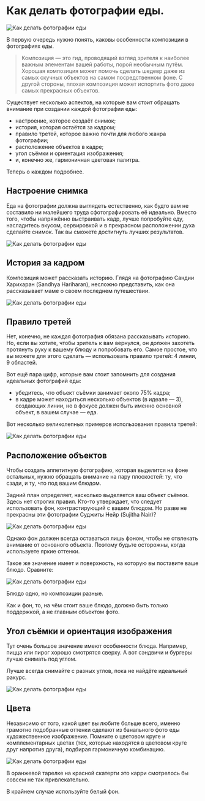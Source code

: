 # Как делать фотографии еды.
![Как делать фотографии еды][id1]

В первую очередь нужно понять, каковы особенности композиции в фотографиях еды.

> Композиция — это гид, проводящий взгляд зрителя к наиболее важным элементам вашей работы, порой необычным путём. Хорошая композиция может помочь сделать шедевр даже из самых скучных объектов на самом посредственном фоне. С другой стороны, плохая композиция может испортить фото даже самых прекрасных объектов.

Существует несколько аспектов, на которые вам стоит обращать внимание при создании каждой фотографии еды:

- настроение, которое создаёт снимок;
- история, которая остаётся за кадром;
- правило третей, которое важно почти для любого жанра фотографии;
- расположение объектов в кадре;
- угол съёмки и ориентация изображения;
- и, конечно же, гармоничная цветовая палитра.

Теперь о каждом подробнее.

## Настроение снимка

Еда на фотографии должна выглядеть естественно, как будто вам не составило ни малейшего труда сфотографировать её идеально. Вместо того, чтобы напряжённо выстраивать кадр, лучше попробуйте еду, насладитесь вкусом, сервировкой и в прекрасном расположении духа сделайте снимок. Так вы сможете достигнуть лучших результатов.

![Как делать фотографии еды][id2]

## История за кадром

Композиция может рассказать историю. Глядя на фотографию Сандии Харихаран (Sandhya Hariharan), несложно представить, как она рассказывает маме о своем последнем путешествии.

![Как делать фотографии еды][id3]

## Правило третей

Нет, конечно, не каждая фотография обязана рассказывать историю. Но, если вы хотите, чтобы зритель к вам вернулся, он должен захотеть протянуть руку к вашему блюду и попробовать его. Самое простое, что вы можете для этого сделать — использовать правило третей: 4 линии, 9 областей.

Вот ещё пара цифр, которые вам стоит запомнить для создания идеальных фотографий еды:

- убедитесь, что объект съёмки занимает около 75% кадра;
- в кадре может находиться несколько объектов (в идеале — 3), создающих линии, но в фокусе должен быть именно основной объект, в вашем случае — еда.

Вот несколько великолепных примеров использования правила третей:

![Как делать фотографии еды][id4]

## Расположение объектов

Чтобы создать аппетитную фотографию, которая выделится на фоне остальных, нужно обращать внимание на пару плоскостей: ту, что сзади, и ту, что под вашим блюдом.

Задний план определяет, насколько выделяется ваш объект съёмки. Здесь нет строгих правил. Кто-то утверждает, что следует использовать фон, контрастирующий с вашим блюдом. Но разве не прекрасны эти фотографии Суджиты Нейр (Sujitha Nair)?

![Как делать фотографии еды][id5]

Однако фон должен всегда оставаться лишь фоном, чтобы не отвлекать внимание от основного объекта. Поэтому будьте осторожны, когда используете яркие оттенки.

Такое же значение имеет и поверхность, на которую вы поставите ваше блюдо. Сравните:

![Как делать фотографии еды][id6]

Блюдо одно, но композиции разные.

Как и фон, то, на чём стоит ваше блюдо, должно быть только поддержкой, а не главным объектом фото.

## Угол съёмки и ориентация изображения

Тут очень большое значение имеют особенности блюда. Например, пицца или пирог хорошо смотрятся сверху. А вот сэндвичи и бургеры лучше снимать под углом.

Лучше всегда снимайте с разных углов, пока не найдёте идеальный ракурс.

![Как делать фотографии еды][id7]

## Цвета

Независимо от того, какой цвет вы любите больше всего, именно грамотно подобранные оттенки сделают из банального фото еды художественное изображение. Помните о цветовом круге и комплементарных цветах (тех, которые находятся в цветовом круге друг напротив друга), подбирая гармоничную комбинацию.

![Как делать фотографии еды][id8]

В оранжевой тарелке на красной скатерти это карри смотрелось бы совсем не так привлекательно.

В крайнем случае используйте белый фон. 

[id1]: /images/Houseworks/Photo/eda1.jpg 'Как делать фотографии еды'
[id2]: /images/Houseworks/Photo/eda2.jpg 'Как делать фотографии еды'
[id3]: /images/Houseworks/Photo/eda3.jpg 'Как делать фотографии еды'
[id4]: /images/Houseworks/Photo/eda4.jpg 'Как делать фотографии еды'
[id5]: /images/Houseworks/Photo/eda5.jpg 'Как делать фотографии еды'
[id6]: /images/Houseworks/Photo/eda6.jpg 'Как делать фотографии еды'
[id7]: /images/Houseworks/Photo/eda7.jpg 'Как делать фотографии еды'
[id8]: /images/Houseworks/Photo/eda8.jpg 'Как делать фотографии еды'
